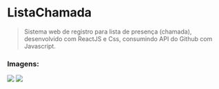 # ListaChamada

> Sistema web de registro para lista de presença (chamada), desenvolvido com ReactJS e Css, consumindo API do Github com Javascript.

### Imagens:

> <div align="center">
  <img src="https://user-images.githubusercontent.com/99764860/183676433-2e14d358-a734-4b47-b31a-b40eab9b6862.png" widht="400px"/>
  <img src="https://user-images.githubusercontent.com/99764860/183676437-1a262d3a-3287-42f0-b388-95f619fa8cf5.png" widht="400px"/>
  </div>
